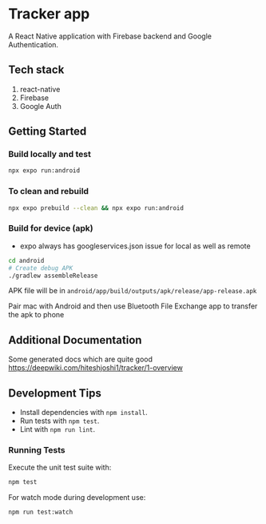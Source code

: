 # Tracker app

A React Native application with Firebase backend and Google Authentication.

## Tech stack
1. react-native
2. Firebase
3. Google Auth

## Getting Started

### Build locally and test
```bash
npx expo run:android
```

### To clean and rebuild
```bash
npx expo prebuild --clean && npx expo run:android
```

### Build for device (apk)
- expo always has googleservices.json issue for local as well as remote
```bash
cd android
# Create debug APK
./gradlew assembleRelease
```
APK file will be in
`android/app/build/outputs/apk/release/app-release.apk`

Pair mac with Android and then use
Bluetooth File Exchange
app to transfer the apk to phone

## Additional Documentation
Some generated docs which are quite good
https://deepwiki.com/hiteshjoshi1/tracker/1-overview

## Development Tips
- Install dependencies with `npm install`.
- Run tests with `npm test`.
- Lint with `npm run lint`.

### Running Tests
Execute the unit test suite with:

```bash
npm test
```

For watch mode during development use:

```bash
npm run test:watch
```
